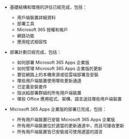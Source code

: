 - 基礎結構和環境的評估已經完成，包括：

    - 用戶端裝置詳細資料
    - 部署工具
    - Microsoft 365 授權和帳戶
    - 網路功能
    - 應用程式相容性

- 部署計劃已經完成，包括：

    - 如何部署 Microsoft 365 Apps 企業版
    - 如何管理 Microsoft 365 Apps 企業版的更新
    - 要從網路上的本機來源或從雲端部署及安裝
    - 哪些用戶端裝置使用哪些更新通道
    - 已定義安裝套件
    - 指派給部署群組的所有用戶端裝置
    - 哪些 Office 應用程式、架構、語言送往哪些用戶端裝置

- Microsoft 365 Apps 企業版的部署已完成，包括：

    - 所有用戶端裝置已安裝 Microsoft 365 Apps 企業版
    - 所有用戶端裝置位於適當的更新通道中，而且可接收更新
    - 所有用戶端裝置皆已安裝或可使用適當的語言
